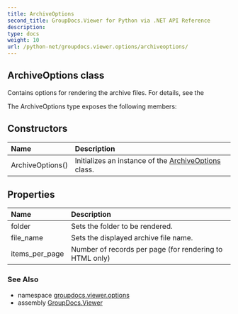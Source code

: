```yaml
---
title: ArchiveOptions
second_title: GroupDocs.Viewer for Python via .NET API Reference
description: 
type: docs
weight: 10
url: /python-net/groupdocs.viewer.options/archiveoptions/
---
```


## ArchiveOptions class

Contains options for rendering the archive files. For details, see the

The ArchiveOptions type exposes the following members:
## Constructors
| Name | Description |
| :- | :- |
|ArchiveOptions()|Initializes an instance of the [ArchiveOptions](/python-net/groupdocs.viewer.options/archiveoptions/) class.|
## Properties
| Name | Description |
| :- | :- |
|folder|Sets the folder to be rendered.|
|file_name|Sets the displayed archive file name.|
|items_per_page|Number of records per page (for rendering to HTML only)|

### See Also

* namespace [groupdocs.viewer.options](/python-net/groupdocs.viewer.options/)
* assembly [GroupDocs.Viewer](/viewer/python-net/)

